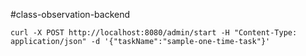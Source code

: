 #class-observation-backend
```shell
curl -X POST http://localhost:8080/admin/start -H "Content-Type: application/json" -d '{"taskName":"sample-one-time-task"}'
```
